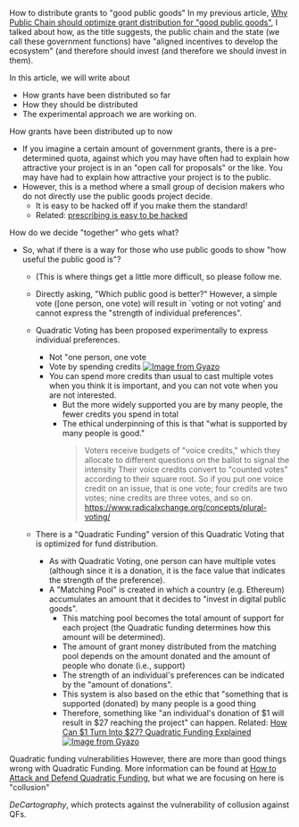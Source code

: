 How to distribute grants to "good public goods"
In my previous article, [Why Public Chain should optimize grant distribution for "good public goods"](/Why%20Public%20Chain%20should%20optimize%20grant%20d.md), I talked about how, as the title suggests, the public chain and the state (we call these government functions) have "aligned incentives to develop the ecosystem" (and therefore should invest (and therefore we should invest in them).

In this article, we will write about
- How grants have been distributed so far
- How they should be distributed
- The experimental approach we are working on.

How grants have been distributed up to now
- If you imagine a certain amount of government grants, there is a pre-determined quota, against which you may have often had to explain how attractive your project is in an "open call for proposals" or the like. You may have had to explain how attractive your project is to the public.
- However, this is a method where a small group of decision makers who do not directly use the public goods project decide.
  - It is easy to be hacked off if you make them the standard!
  - Related: [prescribing is easy to be hacked](https://scrapbox.io/tkgshn/%E8%A6%8F%E5%AE%9A%E3%81%97%E3%81%9F%E3%82%89%E3%83%8F%E3%83%83%E3%82%AF%E3%81%95%E3%82%8C%E3%82%8B)

How do we decide "together" who gets what?
- So, what if there is a way for those who use public goods to show "how useful the public good is"?
  - (This is where things get a little more difficult, so please follow me.
  - Directly asking, "Which public good is better?" However, a simple vote ([one person, one vote) will result in `voting or not voting' and cannot express the "strength of individual preferences".
  - Quadratic Voting has been proposed experimentally to express individual preferences.
    - Not "one person, one vote
    - Vote by spending credits
    [![Image from Gyazo](https://i.gyazo.com/364104f17c9edbc5d6186531673e24c3.png)](https://gyazo.com/364104f17c9edbc5d6186531673e24c3)
    - You can spend more credits than usual to cast multiple votes when you think it is important, and you can not vote when you are not interested.
      - But the more widely supported you are by many people, the fewer credits you spend in total
      - The ethical underpinning of this is that "what is supported by many people is good."
 		>Voters receive budgets of "voice credits," which they allocate to different questions on the ballot to signal the intensity Their voice credits convert to "counted votes" according to their square root. So if you put one voice credit on an issue, that is one vote; four credits are two votes; nine credits are three votes, and so on.
        > https://www.radicalxchange.org/concepts/plural-voting/

  - There is a "Quadratic Funding" version of this Quadratic Voting that is optimized for fund distribution.
	- As with Quadratic Voting, one person can have multiple votes (although since it is a donation, it is the face value that indicates the strength of the preference).
	- A "Matching Pool" is created in which a country (e.g. Ethereum) accumulates an amount that it decides to "invest in digital public goods".
		- This matching pool becomes the total amount of support for each project (the Quadratic funding determines how this amount will be determined).
		- The amount of grant money distributed from the matching pool depends on the amount donated and the amount of people who donate (i.e., support)
 		- The strength of an individual's preferences can be indicated by the "amount of donations".
 		- This system is also based on the ethic that "something that is supported (donated) by many people is a good thing
		- Therefore, something like "an individual's donation of $1 will result in $27 reaching the project" can happen.
			Related: [How Can $1 Turn Into $27? Quadratic Funding Explained](https://finematics.com/quadratic-funding-explained/)
[![Image from Gyazo](https://i.gyazo.com/78849c0f8fe3617c575f00eceebbf6ca.png)](https://gyazo.com/78849c0f8fe3617c575f00eceebbf6ca)

Quadratic funding vulnerabilities
However, there are more than good things wrong with Quadratic Funding.
More information can be found at [How to Attack and Defend Quadratic Funding](https://medium.com/block-science/how-to-attack-and-defend-quadratic-funding-a10f0152f069), but what we are focusing on here is "collusion"

*DeCartography*, which protects against the vulnerability of collusion against QFs.
